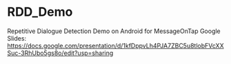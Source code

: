 # RDD_Demo
Repetitive Dialogue Detection Demo on Android for MessageOnTap
Google Slides:
https://docs.google.com/presentation/d/1kfDppvLh4PJA7ZBC5u8tlobFVcXXSuc-3RhUbo5gs8o/edit?usp=sharing
